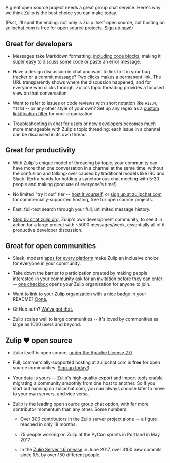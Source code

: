 A great open source project needs a great group chat service.  Here's
why we think Zulip is the best choice you can make today.

(Psst, I'll spoil the ending: not only is Zulip itself open source,
but hosting on zulipchat.com is free for open source projects.
[Sign up now](https://zulipchat.com/beta/)!)

## Great for developers

* Messages take Markdown formatting, [including code
  blocks](/help/format-your-message-using-markdown#code), making it
  super easy to discuss some code or paste an error message.

* Have a design discussion in chat and want to link to it in your bug
  tracker or a commit message?  [Two
  clicks](/help/share-a-message-or-conversation) makes a permanent
  link.  The URL transparently shows where the discussion happened,
  and for everyone who clicks through, Zulip's topic threading
  provides a focused view on that conversation.

* Want to refer to issues or code reviews with short notation like
  `#1234`, `T1234` -- or any other style of your own?  Set up any
  regex as a [custom linkification
  filter](/help/add-a-custom-linkification-filter) for your
  organization.

* Troubleshooting in chat for users or new developers becomes much
  more manageable with Zulip's topic threading: each issue in a
  channel can be discussed in its own thread.

## Great for productivity

* With Zulip's unique model of threading by topic, your community can
  have more than one conversation in a channel at the same time,
  without the confusion and talking-over caused by traditional models
  like IRC and Slack.  (Extra handy for holding a synchronous chat
  meeting with 5-20 people and making good use of everyone's time!)

* No limited "try it out" tier -- [host it
  yourself](https://zulip.readthedocs.io/en/latest/prod-install.html),
  or [sign up at zulipchat.com](https://zulipchat.com/beta/) for
  commercially-supported hosting, free for open source projects.

* Fast, full-text search through your full, unlimited message history.

* [Stop by
  chat.zulip.org](https://zulip.readthedocs.io/en/latest/chat-zulip-org.html),
  Zulip's own development community, to see it in action for a large
  project with ~5000 messages/week, essentially all of it productive
  developer discussion.

## Great for open communities

* Sleek, modern [apps for every platform](/apps/) make Zulip an
  inclusive choice for everyone in your community.

* Take down the barrier to participation created by making people
  interested in your community ask for an invitation before they can
  enter -- [one
  checkbox](/help/allow-anyone-to-join-without-an-invitation) opens
  your Zulip organization for anyone to join.

* Want to link to your Zulip organization with a nice badge in your
  README?  [Done.](/help/join-zulip-chat-badge)

<!--- This needs better documentation. -->
* GitHub auth?  [We've got that.][github-auth]

[github-auth]: https://github.com/zulip/zulip/blob/7e9926233/zproject/prod_settings_template.py#L112

* Zulip scales well to large communities -- it's loved by communities
  as large as 1000 users and beyond.

## Zulip ❤​ open source

* Zulip itself is open source, [under the Apache License 2.0](https://github.com/zulip/zulip/blob/master/LICENSE).

* Full, commercially-supported hosting at zulipchat.com is **free**
  for open source communities.  [Sign up today!](https://zulipchat.com/beta/))

<!--- This needs better -- any! -- documentation. -->
* Your data is yours -- Zulip's high-quality export and import tools
  enable migrating a community smoothly from one host to another.
  So if you start out running on zulipchat.com, you can always choose
  later to move to your own servers, and vice versa.

* Zulip is the leading open source group chat option, with far more
  contributor momentum than any other.  Some numbers:

   * Over 300 contributors in the Zulip server project alone -- a
     figure reached in only 18 months.

   * 75 people working on Zulip at the PyCon sprints in Portland in
     May 2017.

   * In the [Zulip Server 1.6
     release](https://blog.zulip.org/2017/06/06/zulip-server-1-6-released/)
     in June 2017, over 3100 new commits since 1.5, by over 150
     different people.
